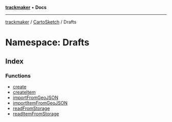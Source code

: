 [**trackmaker**](../../../../index.md) • **Docs**

***

[trackmaker](../../../../globals.md) / [CartoSketch](../../index.md) / Drafts

# Namespace: Drafts

## Index

### Functions

- [create](functions/create.md)
- [createItem](functions/createItem.md)
- [importFromGeoJSON](functions/importFromGeoJSON.md)
- [importItemFromGeoJSON](functions/importItemFromGeoJSON.md)
- [readFromStorage](functions/readFromStorage.md)
- [readItemFromStorage](functions/readItemFromStorage.md)
